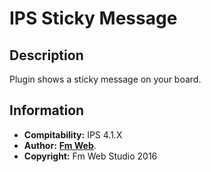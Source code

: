 # IPS Sticky Message
## Description
Plugin shows a sticky message on your board.

## Information
* **Compitability:** IPS 4.1.X
* **Author:** [**Fm Web**](http://fm-web.studio/).
* **Copyright:** Fm Web Studio 2016